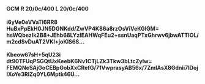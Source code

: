 #### GCM R 20/0c/400 L 20/0c/400
**i6yVe0eVVaTI6RR8**<br/>**HuBxPpEkH0JN5DGNKdd/ZwVP4K86a8rzOsViVeKGlGM=**<br/>**hsWQbezIk2B8+JEhb68LYzIEAHWqFEu2+ssnUaqPTxGhrwv6jbwATTIOL/m2cdSvDuAT2VKl+joKlS6S...**<br/><br/>
**Kbeow67sH+5qU23i**<br/>**dt90TFUqPSGQtUxKeebK6Nv1CTjLZk3Tkw3bLtcZylw=**<br/>**FEMQNeSAjGoCEBpGobXxCRefG/71VwprasyAB56x/7ZmIAsX8Gdnii7IDojIXoYe3RIZq0YL6Mptk46U...**
